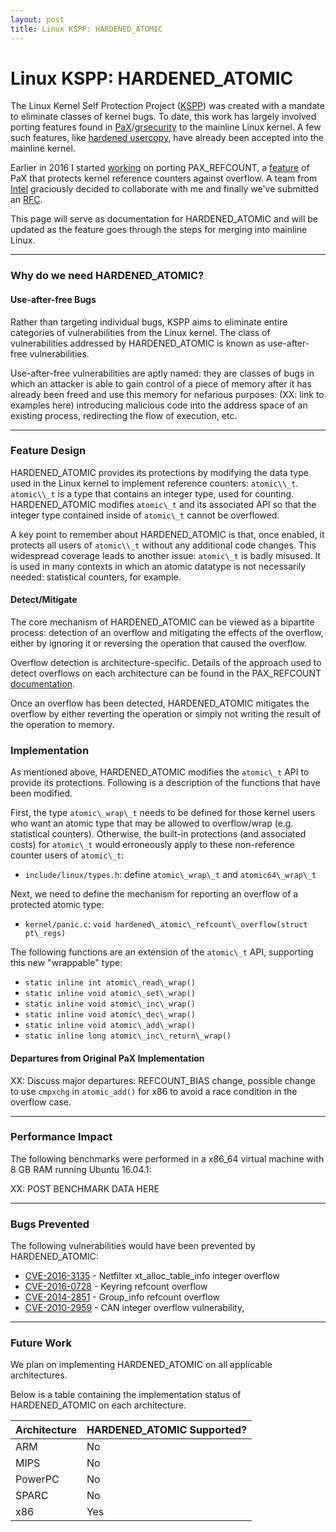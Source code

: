```yaml
---
layout: post
title: Linux KSPP: HARDENED_ATOMIC
---
```


# Linux KSPP: HARDENED_ATOMIC
The Linux Kernel Self Protection Project
([KSPP](http://kernsec.org/wiki/index.php/Kernel_Self_Protection_Project)) was
created with a mandate to eliminate classes of kernel bugs.  To date, this work
has largely involved porting features found in
[PaX](https://pax.grsecurity.net/)/[grsecurity](https://grsecurity.net/) to the
mainline Linux kernel.  A few such features, like
[hardened usercopy](https://www.lwn.net), have already been accepted into the
mainline kernel.  

Earlier in 2016 I started [working](https://lwn.net/Articles/668724/) on porting
PAX_REFCOUNT, a
[feature](https://forums.grsecurity.net/viewtopic.php?f=7&t=4173) of PaX that
protects kernel reference counters against overflow.  A team from
[Intel](http://www.0org.org) graciously decided to collaborate with me and
finally we've submitted an [RFC](https://lwn.net/Articles/702640/).  

This page will serve as documentation for HARDENED_ATOMIC and will be updated
as the feature goes through the steps for merging into mainline Linux.  

---
### Why do we need HARDENED_ATOMIC?

#### Use-after-free Bugs
Rather than targeting individual bugs, KSPP aims to eliminate entire categories
of vulnerabilities from the Linux kernel.  The class of vulnerabilities
addressed by HARDENED_ATOMIC is known as use-after-free vulnerabilities.

Use-after-free vulnerabilities are aptly named: they are classes of bugs in
which an attacker is able to gain control of a piece of memory after it has
already been freed and use this memory for nefarious purposes:
(XX: link to examples here)
introducing malicious code into the address space of an existing process,
redirecting the flow of execution, etc.


---
### Feature Design
HARDENED\_ATOMIC provides its protections by modifying the data type used
in the Linux kernel to implement reference counters: `atomic\\_t`.  `atomic\\_t`
is a type that contains an integer type, used for counting.  HARDENED_ATOMIC
modifies `atomic\_t` and its associated API so that the integer type contained
inside of `atomic\_t` cannot be overflowed.     

A key point to remember about HARDENED_ATOMIC is that, once enabled, it protects
all users of `atomic\\_t` without any additional code changes.  This widespread
coverage leads to another issue: `atomic\_t` is badly misused.  It is used in
many contexts in which an atomic datatype is not necessarily needed: statistical
counters, for example.    

#### Detect/Mitigate
The core mechanism of HARDENED_ATOMIC can be viewed as a bipartite process:
detection of an overflow and mitigating the effects of the overflow, either by
ignoring it or reversing the operation that caused the overflow.  

Overflow detection is architecture-specific.  Details of the approach
used to detect overflows on each architecture can be found in the PAX_REFCOUNT
[documentation](https://forums.grsecurity.net/viewtopic.php?f=7&t=4173#INTERNALS).

Once an overflow has been detected, HARDENED_ATOMIC mitigates the overflow by
either reverting the operation or simply not writing the result of the operation
to memory.

### Implementation
As mentioned above, HARDENED_ATOMIC modifies the `atomic\_t` API to provide its
protections.  Following is a description of the functions that have been
modified.

First, the type `atomic\_wrap\_t` needs to be defined for those kernel users who want an atomic type that may be allowed to overflow/wrap (e.g. statistical counters).  Otherwise, the built-in protections (and associated costs) for `atomic\_t` would erroneously apply to these non-reference counter users of `atomic\_t`:
- `include/linux/types.h`: define `atomic\_wrap\_t` and `atomic64\_wrap\_t`

Next, we need to define the mechanism for reporting an overflow of a protected atomic type:
- `kernel/panic.c`: `void hardened\_atomic\_refcount\_overflow(struct pt\_regs)`

The following functions are an extension of the `atomic\_t` API, supporting this new "wrappable" type:
- `static inline int atomic\_read\_wrap()`
- `static inline void atomic\_set\_wrap()`
- `static inline void atomic\_inc\_wrap()`
- `static inline void atomic\_dec\_wrap()`
- `static inline void atomic\_add\_wrap()`
- `static inline long atomic\_inc\_return\_wrap()`

#### Departures from Original PaX Implementation
XX: Discuss major departures: REFCOUNT_BIAS change, possible change
to use `cmpxchg` in `atomic_add()` for x86 to avoid a race
condition in the overflow case.  

---
### Performance Impact
The following benchmarks were performed in a x86_64 virtual machine with 8 GB
RAM running Ubuntu 16.04.1:

XX: POST BENCHMARK DATA HERE

---
### Bugs Prevented
The following vulnerabilities would have been prevented by HARDENED_ATOMIC:
- [CVE-2016-3135](https://www.cve.mitre.org/cgi-bin/cvename.cgi?name=2016-3135) - Netfilter xt_alloc_table_info integer overflow
- [CVE-2016-0728](https://www.cve.mitre.org/cgi-bin/cvename.cgi?name=2016-0728) - Keyring refcount overflow
- [CVE-2014-2851](https://cve.mitre.org/cgi-bin/cvename.cgi?name=CVE-2014-2851) - Group_info refcount overflow
- [CVE-2010-2959](https://cve.mitre.org/cgi-bin/cvename.cgi?name=CVE-2010-2959) - CAN integer overflow vulnerability,

---
### Future Work
We plan on implementing HARDENED_ATOMIC on all applicable architectures.  

Below is a table containing the implementation status of HARDENED_ATOMIC on each
architecture.  

Architecture  | HARDENED_ATOMIC Supported?    
--------------|-----------------------------
ARM           |  No                           
MIPS          |  No                           
PowerPC       |  No                           
SPARC         |  No                           
x86           |  Yes                          

